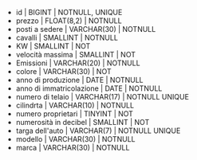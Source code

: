 <!-- Modellizzare la struttura di una tabella per memorizzare tutti i dati riguardanti delle auto usate messe in vendita da un concessionario -->
- id | BIGINT | NOTNULL, UNIQUE
- prezzo | FLOAT(8,2) | NOTNULL
- posti a sedere | VARCHAR(30) | NOTNULL
- cavalli | SMALLINT | NOTNULL
- KW | SMALLINT | NOT
- velocità massima | SMALLINT | NOT
- Emissioni | VARCHAR(20) | NOTNULL
- colore | VARCHAR(30) | NOT
- anno di produzione | DATE | NOTNULL
- anno di immatricolazione | DATE | NOTNULL
- numero di telaio | VARCHAR(17) | NOTNULL UNIQUE
- cilindrta | VARCHAR(10) | NOTNULL
- numero proprietari | TINYINT | NOT
- numerosità in decibel | SMALLINT | NOT
- targa dell'auto | VARCHAR(7) | NOTNULL UNIQUE
- modello | VARCHAR(30) | NOTNULL
- marca | VARCHAR(30) | NOTNULL